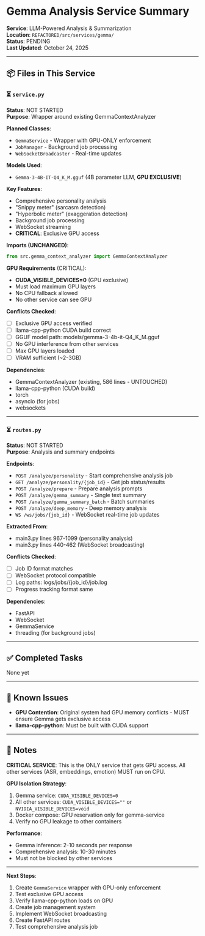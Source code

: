 # Gemma Analysis Service Summary

**Service**: LLM-Powered Analysis & Summarization  
**Location**: `REFACTORED/src/services/gemma/`  
**Status**: PENDING  
**Last Updated**: October 24, 2025

---

## 📦 **Files in This Service**

### ⏳ `service.py`
**Status**: NOT STARTED  
**Purpose**: Wrapper around existing GemmaContextAnalyzer

**Planned Classes**:
- `GemmaService` - Wrapper with GPU-ONLY enforcement
- `JobManager` - Background job processing
- `WebSocketBroadcaster` - Real-time updates

**Models Used**:
- `Gemma-3-4B-IT-Q4_K_M.gguf` (4B parameter LLM, **GPU EXCLUSIVE**)

**Key Features**:
- Comprehensive personality analysis
- "Snippy meter" (sarcasm detection)
- "Hyperbolic meter" (exaggeration detection)
- Background job processing
- WebSocket streaming
- **CRITICAL**: Exclusive GPU access

**Imports (UNCHANGED)**:
```python
from src.gemma_context_analyzer import GemmaContextAnalyzer
```

**GPU Requirements** (CRITICAL):
- **CUDA_VISIBLE_DEVICES=0** (GPU exclusive)
- Must load maximum GPU layers
- No CPU fallback allowed
- No other service can see GPU

**Conflicts Checked**:
- [ ] Exclusive GPU access verified
- [ ] llama-cpp-python CUDA build correct
- [ ] GGUF model path: models/gemma-3-4b-it-Q4_K_M.gguf
- [ ] No GPU interference from other services
- [ ] Max GPU layers loaded
- [ ] VRAM sufficient (~2-3GB)

**Dependencies**:
- GemmaContextAnalyzer (existing, 586 lines - UNTOUCHED)
- llama-cpp-python (CUDA build)
- torch
- asyncio (for jobs)
- websockets

---

### ⏳ `routes.py`
**Status**: NOT STARTED  
**Purpose**: Analysis and summary endpoints

**Endpoints**:
- `POST /analyze/personality` - Start comprehensive analysis job
- `GET /analyze/personality/{job_id}` - Get job status/results
- `POST /analyze/prepare` - Prepare analysis prompts
- `POST /analyze/gemma_summary` - Single text summary
- `POST /analyze/gemma_summary_batch` - Batch summaries
- `POST /analyze/deep_memory` - Deep memory analysis
- `WS /ws/jobs/{job_id}` - WebSocket real-time job updates

**Extracted From**:
- main3.py lines 967-1099 (personality analysis)
- main3.py lines 440-462 (WebSocket broadcasting)

**Conflicts Checked**:
- [ ] Job ID format matches
- [ ] WebSocket protocol compatible
- [ ] Log paths: logs/jobs/{job_id}/job.log
- [ ] Progress tracking format same

**Dependencies**:
- FastAPI
- WebSocket
- GemmaService
- threading (for background jobs)

---

## ✅ **Completed Tasks**

None yet

---

## 🚨 **Known Issues**

- **GPU Contention**: Original system had GPU memory conflicts - MUST ensure Gemma gets exclusive access
- **llama-cpp-python**: Must be built with CUDA support

---

## 📝 **Notes**

**CRITICAL SERVICE**: This is the ONLY service that gets GPU access. All other services (ASR, embeddings, emotion) MUST run on CPU.

**GPU Isolation Strategy**:
1. Gemma service: `CUDA_VISIBLE_DEVICES=0`
2. All other services: `CUDA_VISIBLE_DEVICES=""` or `NVIDIA_VISIBLE_DEVICES=void`
3. Docker compose: GPU reservation only for gemma-service
4. Verify no GPU leakage to other containers

**Performance**:
- Gemma inference: 2-10 seconds per response
- Comprehensive analysis: 10-30 minutes
- Must not be blocked by other services

---

**Next Steps**:
1. Create `GemmaService` wrapper with GPU-only enforcement
2. Test exclusive GPU access
3. Verify llama-cpp-python loads on GPU
4. Create job management system
5. Implement WebSocket broadcasting
6. Create FastAPI routes
7. Test comprehensive analysis job


